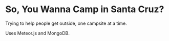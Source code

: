 # So, You Wanna Camp in Santa Cruz?
Trying to help people get outside, one campsite at a time.

Uses Meteor.js and MongoDB.
